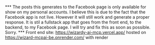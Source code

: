 *** The posts this generates to the Facebook page is only available for show on my personal accounts. I believe this is due to the fact that the Facebook app is not live. However it will still work and generate a proper response. It is stil a fullstack app that goes from the front end, to the backend, to my Facebook page. I will try and fix this as soon as possible. Sorry. ***
Front end site: https://wizardy-ai-mcp.vercel.app/
hosted on https://wizard-mcpai-be.onrender.com/
with render
